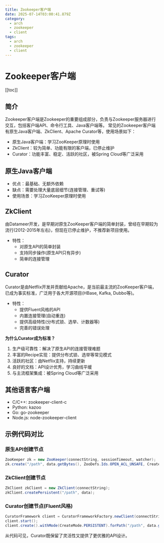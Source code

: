 ```yaml
---
title: Zookeeper客户端
date: 2025-07-14T03:00:41.879Z
category:
  - arch
  - zookeeper
  - client
tags:
  - arch
  - zookeeper
  - client
---
```


# Zookeeper客户端
[[toc]]

## 简介
Zookeeper客户端是Zookeeper的重要组成部分，负责与Zookeeper服务器进行交互，包括客户端API、命令行工具、Java客户端等。
常见的Zookeeper客户端有原生Java客户端、ZkClient、Apache Curator等，使用场景如下：
- 原生Java客户端：学习ZooKeeper原理时使用
- ZkClient：较为简单、功能有限的客户端，已停止维护
- Curator：功能丰富、稳定、活跃的社区，被Spring Cloud等广泛采用

## 原生Java客户端
- 优点：最基础、无额外依赖
- 缺点：需要处理大量底层细节(连接管理、重试等)
- 使用场景：学习ZooKeeper原理时使用
  
## ZkClient
由Datameer开发，是早期对原生ZooKeeper客户端的简单封装，曾经在早期较为流行(2012-2015年左右)，但现在已停止维护，不推荐新项目使用。
- 特性：
  - 对原生API的简单封装
  - 支持同步操作(原生API只有异步)
  - 简单的连接管理

## Curator
Curator是由Netflix开发并贡献给Apache，是当前最主流的ZooKeeper客户端，已成为事实标准，广泛用于各大开源项目(HBase, Kafka, Dubbo等)。
- 特性：
  - 提供Fluent风格的API
  - 内置连接管理(自动重连)
  - 提供高级特性(分布式锁、选举、计数器等)
  - 完善的错误处理

**为什么Curator成为标准？**
  1. 生产级可靠性：解决了原生API的连接管理难题
  2. 丰富的Recipe实现：提供分布式锁、选举等常见模式
  3. 活跃的社区：由Netflix支持，持续更新
  4. 良好的文档：API设计优秀，学习曲线平缓
  5. 与主流框架集成：被Spring Cloud等广泛采用

## 其他语言客户端

- C/C++: zookeeper-client-c
- Python: kazoo
- Go: go-zookeeper
- Node.js: node-zookeeper-client

## 示例代码对比

### 原生API创建节点

```java
ZooKeeper zk = new ZooKeeper(connectString, sessionTimeout, watcher);
zk.create("/path", data.getBytes(), ZooDefs.Ids.OPEN_ACL_UNSAFE, CreateMode.PERSISTENT);
```

### ZkClient创建节点

```java
ZkClient zkClient = new ZkClient(connectString);
zkClient.createPersistent("/path", data);
```

### Curator创建节点(Fluent风格)

```java
CuratorFramework client = CuratorFrameworkFactory.newClient(connectString, retryPolicy);
client.start();
client.create().withMode(CreateMode.PERSISTENT).forPath("/path", data.getBytes());
```

从代码可见，Curator既保留了灵活性又提供了更优雅的API设计。
